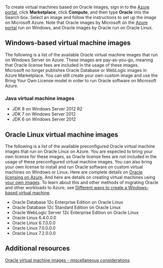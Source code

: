 


To create virtual machines based on Oracle images, sign in to the [Azure portal](https://portal.azure.com/), click **Marketplace**, click **Compute**, and then type **Oracle** into the Search box. Select an image and follow the instructions to set up the image on Microsoft Azure. Note that Oracle images by Microsoft on the [Azure portal](https://portal.azure.com/) run on Windows, and Oracle images by Oracle run on Oracle Linux.

## Windows-based virtual machine images
The following is a list of the available Oracle virtual machine images that run on Windows Server on Azure. These images are pay-as-you-go, meaning that Oracle license fees are included in the usage of these images. Microsoft no longer publishes Oracle Database or WebLogic images in Azure Marketplace.  You can still create your own custom image and use the Bring Your Own License model in order to run Oracle software on Microsoft Azure. 

### Java virtual machine images
* JDK 8 on Windows Server 2012 R2
* JDK 7 on Windows Server 2012
* JDK 6 on Windows Server 2012

## Oracle Linux virtual machine images
The following is a list of the available preconfigured Oracle virtual machine images that run on Oracle Linux on Azure. You are expected to bring your own license for these images, as Oracle license fees are not included in the usage of these preconfigured virtual machine images. You can also bring your own license to install and run Oracle software on custom virtual machines on Windows or Linux. Here are complete details on [Oracle licensing on Azure](http://www.oracle.com/technetwork/topics/cloud/faq-1963009.html#support). And here are details on creating virtual machines using [your own images](../articles/virtual-machines/virtual-machines-windows-classic-createupload-vhd.md). To learn about this and other methods of migrating Oracle and other workloads to Azure, see [Different ways to create a Windows-based virtual machine](../articles/virtual-machines/virtual-machines-windows-creation-choices.md).

* Oracle Database 12c Enterprise Edition on Oracle Linux
* Oracle Database 12c Standard Edition on Oracle Linux
* Oracle WebLogic Server 12c Enterprise Edition on Oracle Linux
* Oracle Linux 6.4.0.0.0
* Oracle Linux 6.7.0.0.0
* Oracle Linux 7.0.0.0.0
* Oracle Linux 7.2.0.0.0

## Additional resources
[Oracle virtual machine images - miscellaneous considerations](#miscellaneous-considerations-for-oracle-virtual-machine-images-new-article)

